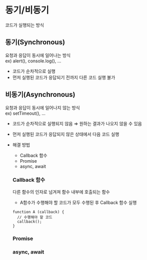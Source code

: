 # 동기/비동기

코드가 실행되는 방식

## 동기(Synchronous)

요청과 응답이 동시에 일어나는 방식<br/>
ex) alert(), console.log(), ...

- 코드가 순차적으로 실행
- 먼저 실행된 코드가 응답되기 전까지 다른 코드 실행 불가

## 비동기(Asynchronous)

요청과 응답이 동시에 일어나지 않는 방식<br/>
ex) setTimeout(), ...

- 코드가 순차적으로 실행되지 않음 ⇒ 원하는 결과가 나오지 않을 수 있음
- 먼저 실행된 코드가 응답되지 않은 상태에서 다음 코드 실행
- 해결 방법

  - Callback 함수
  - Promise
  - async, await

  ### Callback 함수

  다른 함수의 인자로 넘겨져 함수 내부에 호출되는 함수

  - A함수가 수행해야 할 코드가 모두 수행된 후 Callback 함수 실행

  ```
  function A (callback) {
    // 수행해야 할 코드
    callback();
  }
  ```

  ### Promise

  ### async, await
